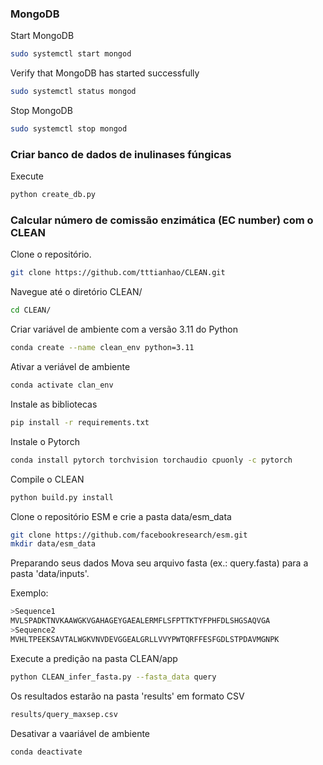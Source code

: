 ### MongoDB

Start MongoDB
```bash
sudo systemctl start mongod
```

Verify that MongoDB has started successfully
```bash
sudo systemctl status mongod
```

Stop MongoDB
```bash
sudo systemctl stop mongod
```

### Criar banco de dados de inulinases fúngicas
Execute
```bash
python create_db.py
```


### Calcular número de comissão enzimática (EC number) com o CLEAN

Clone o repositório.
```bash
git clone https://github.com/tttianhao/CLEAN.git
```

Navegue até o diretório CLEAN/
```bash
cd CLEAN/
```

Criar variável de ambiente com a versão 3.11 do Python
```bash
conda create --name clean_env python=3.11
```

Ativar a veriável de ambiente
```bash
conda activate clan_env
```

Instale as bibliotecas
```bash
pip install -r requirements.txt
```

Instale o Pytorch
```bash
conda install pytorch torchvision torchaudio cpuonly -c pytorch
```

Compile o CLEAN
```bash
python build.py install
```

Clone o repositório ESM e crie a pasta data/esm_data
```bash
git clone https://github.com/facebookresearch/esm.git
mkdir data/esm_data
```

Preparando seus dados
Mova seu arquivo fasta (ex.: query.fasta) para a pasta 'data/inputs'.

Exemplo:

```bash
>Sequence1
MVLSPADKTNVKAAWGKVGAHAGEYGAEALERMFLSFPTTKTYFPHFDLSHGSAQVGA
>Sequence2
MVHLTPEEKSAVTALWGKVNVDEVGGEALGRLLVVYPWTQRFFESFGDLSTPDAVMGNPK
```

Execute a predição na pasta CLEAN/app
```bash
python CLEAN_infer_fasta.py --fasta_data query
```

Os resultados estarão na pasta 'results' em formato CSV
```bash
results/query_maxsep.csv
```

Desativar a vaariável de ambiente
```bash
conda deactivate
```